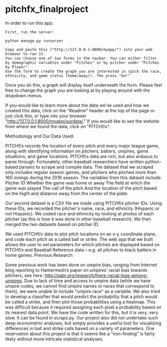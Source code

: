 # pitchfx_finalproject

In order to run this app:

    First, run the server:

    python manage.py runserver

    Copy and paste this ("http://127.0.0.1:8000/myapp/") into your web browser to run it.
    You can choose one of two forms in the navbar. You can either filter by demographic variables under "Pitches" or by pitcher under "Pitches by Player".
    Use the form to create the graph you are interested in (pick the race, ethnicity, and game status (home/away)). The press "Go!"

Once you do this, a graph will display itself underneath the form. Please feel free to change the graph you are looking at by playing around with the dropdown menus.

If you would like to learn more about the data we've used and how we created this data, click on the "Readme" header at the top of the page or just click this, or type into your browser "http://127.0.0.1:8000/myapp/ourdata/." If you would like to see the website from where we found the data, click on "PITCHf/x".

Methodology and Our Data Used:

PITCHf/x records the location of every pitch and every major league game, along with identifying information on pitchers, batters, umpires, game situations, and game locations. PITCHf/x data are rich, but also arduous to parse through. Fortunately, other baseball researchers have written python-based parsers to scrape and compile data. The dataset that we scraped only includes regular season games, and pitchers who pitched more than 160 innings during the 2016 season. The variables from this dataset include:
Pitcher ID
Whether the game was home or away
The field at which the game was played
The call of the pitch
And the location of the pitch based on the hight and distance away from the center of the plate.

Our second dataset is a CSV file we made using PITCHf/x pitcher IDs. Using these IDs, we recorded the pitcher's name, race, and ethnicity (Hispanic or not Hispanic). We coded race and ethnicity by looking at photos of each pitcher (as this is how it was done in other baseball research). We then merged the two datasets based on pitcher ID.

We used PITCHf/x data to plot pitch locations on an x-y coordinate plane, and code each pitch as a called ball or strike. The web app that we built allows the user to set parameters for which pitches are displayed based on PITCHf/x and Baseball Reference data – e.g. all pitches to black batters in home games.
Previous Research

Some previous work has been done on umpire bias, ranging from Internet blog reporting to Hamermesh’s paper on umpires’ racial bias towards pitchers, see here: http://sabr.org/research/there-racial-bias-among-umpires. Due to lack of time and access to umpire data (while we have umpire codes, we cannot find umpire names or races that correspond to them), we were unable to include "umpire race" as a variable. We also tried to develop a classifier that would predict the probability that a pitch would be called a strike, and then plot those probabilities using a heatmap. This was difficult because it required assigning each pixel a probability based on its nearest data point. We have the code written for this, but it is very, very slow. It can be found in scraps.py. Our project also did not undertake such deep econometric analyses, but simply provides a useful tool for visualizing differences in ball and strike calls based on a variety of parameters. One reservation about this project is that it seems like a “non-finding” is fairly likely without more intricate statistical analyses.

